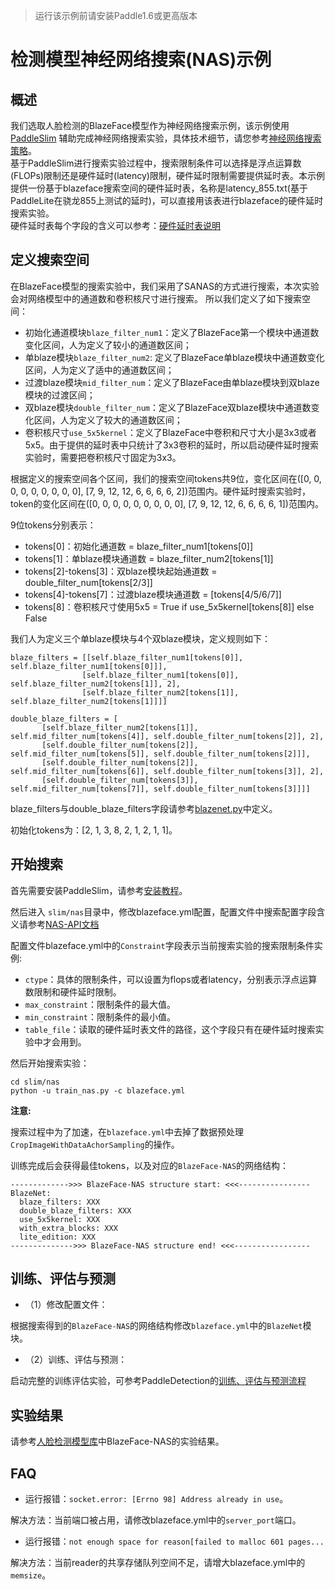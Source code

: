 >运行该示例前请安装Paddle1.6或更高版本

# 检测模型神经网络搜索(NAS)示例

## 概述

我们选取人脸检测的BlazeFace模型作为神经网络搜索示例，该示例使用[PaddleSlim](https://github.com/PaddlePaddle/PaddleSlim)
辅助完成神经网络搜索实验，具体技术细节，请您参考[神经网络搜索策略](https://github.com/PaddlePaddle/PaddleSlim/blob/develop/docs/docs/tutorials/nas_demo.md)。<br>
基于PaddleSlim进行搜索实验过程中，搜索限制条件可以选择是浮点运算数(FLOPs)限制还是硬件延时(latency)限制，硬件延时限制需要提供延时表。本示例提供一份基于blazeface搜索空间的硬件延时表，名称是latency_855.txt(基于PaddleLite在骁龙855上测试的延时)，可以直接用该表进行blazeface的硬件延时搜索实验。<br>
硬件延时表每个字段的含义可以参考：[硬件延时表说明](https://github.com/PaddlePaddle/PaddleSlim/blob/develop/docs/docs/table_latency.md)


## 定义搜索空间
在BlazeFace模型的搜索实验中，我们采用了SANAS的方式进行搜索，本次实验会对网络模型中的通道数和卷积核尺寸进行搜索。
所以我们定义了如下搜索空间：
- 初始化通道模块`blaze_filter_num1`：定义了BlazeFace第一个模块中通道数变化区间，人为定义了较小的通道数区间；
- 单blaze模块`blaze_filter_num2`: 定义了BlazeFace单blaze模块中通道数变化区间，人为定义了适中的通道数区间；
- 过渡blaze模块`mid_filter_num`：定义了BlazeFace由单blaze模块到双blaze模块的过渡区间；
- 双blaze模块`double_filter_num`：定义了BlazeFace双blaze模块中通道数变化区间，人为定义了较大的通道数区间；
- 卷积核尺寸`use_5x5kernel`：定义了BlazeFace中卷积和尺寸大小是3x3或者5x5。由于提供的延时表中只统计了3x3卷积的延时，所以启动硬件延时搜索实验时，需要把卷积核尺寸固定为3x3。

根据定义的搜索空间各个区间，我们的搜索空间tokens共9位，变化区间在([0, 0, 0, 0, 0, 0, 0, 0, 0], [7, 9, 12, 12, 6, 6, 6, 6, 2])范围内。硬件延时搜索实验时，token的变化区间在([0, 0, 0, 0, 0, 0, 0, 0, 0], [7, 9, 12, 12, 6, 6, 6, 6, 1])范围内。

9位tokens分别表示：

- tokens[0]：初始化通道数 = blaze_filter_num1[tokens[0]]
- tokens[1]：单blaze模块通道数 = blaze_filter_num2[tokens[1]]
- tokens[2]-tokens[3]：双blaze模块起始通道数 = double_filter_num[tokens[2/3]]
- tokens[4]-tokens[7]：过渡blaze模块通道数 = [tokens[4/5/6/7]]
- tokens[8]：卷积核尺寸使用5x5 = True if use_5x5kernel[tokens[8]] else False

我们人为定义三个单blaze模块与4个双blaze模块，定义规则如下：
```
blaze_filters = [[self.blaze_filter_num1[tokens[0]], self.blaze_filter_num1[tokens[0]]],
                [self.blaze_filter_num1[tokens[0]], self.blaze_filter_num2[tokens[1]], 2],
                [self.blaze_filter_num2[tokens[1]], self.blaze_filter_num2[tokens[1]]]]

double_blaze_filters = [
       [self.blaze_filter_num2[tokens[1]], self.mid_filter_num[tokens[4]], self.double_filter_num[tokens[2]], 2],
       [self.double_filter_num[tokens[2]], self.mid_filter_num[tokens[5]], self.double_filter_num[tokens[2]]],
       [self.double_filter_num[tokens[2]], self.mid_filter_num[tokens[6]], self.double_filter_num[tokens[3]], 2],
       [self.double_filter_num[tokens[3]], self.mid_filter_num[tokens[7]], self.double_filter_num[tokens[3]]]]
```
blaze_filters与double_blaze_filters字段请参考[blazenet.py](../../ppdet/modeling/backbones/blazenet.py)中定义。

初始化tokens为：[2, 1, 3, 8, 2, 1, 2, 1, 1]。

## 开始搜索
首先需要安装PaddleSlim，请参考[安装教程](https://paddlepaddle.github.io/PaddleSlim/#_2)。

然后进入 `slim/nas`目录中，修改blazeface.yml配置，配置文件中搜索配置字段含义请参考[NAS-API文档](https://github.com/PaddlePaddle/PaddleSlim/blob/develop/docs/docs/api/nas_api.md)<br>

配置文件blazeface.yml中的`Constraint`字段表示当前搜索实验的搜索限制条件实例: <br>
- `ctype`：具体的限制条件，可以设置为flops或者latency，分别表示浮点运算数限制和硬件延时限制。
- `max_constraint`：限制条件的最大值。
- `min_constraint`：限制条件的最小值。
- `table_file`：读取的硬件延时表文件的路径，这个字段只有在硬件延时搜索实验中才会用到。

然后开始搜索实验：
```
cd slim/nas
python -u train_nas.py -c blazeface.yml
```
**注意:**

搜索过程中为了加速，在`blazeface.yml`中去掉了数据预处理`CropImageWithDataAchorSampling`的操作。

训练完成后会获得最佳tokens，以及对应的`BlazeFace-NAS`的网络结构：
```
------------->>> BlazeFace-NAS structure start: <<<----------------
BlazeNet:
  blaze_filters: XXX
  double_blaze_filters: XXX
  use_5x5kernel: XXX
  with_extra_blocks: XXX
  lite_edition: XXX
-------------->>> BlazeFace-NAS structure end! <<<-----------------
```

## 训练、评估与预测
- （1）修改配置文件：

根据搜索得到的`BlazeFace-NAS`的网络结构修改`blazeface.yml`中的`BlazeNet`模块。

- （2）训练、评估与预测：

启动完整的训练评估实验，可参考PaddleDetection的[训练、评估与预测流程](../../docs/GETTING_STARTED_cn.md)

## 实验结果
请参考[人脸检测模型库](../../configs/face_detection/README.md#模型库与基线)中BlazeFace-NAS的实验结果。

## FAQ
- 运行报错：`socket.error: [Errno 98] Address already in use`。

解决方法：当前端口被占用，请修改blazeface.yml中的`server_port`端口。

- 运行报错：`not enough space for reason[failed to malloc 601 pages...`

解决方法：当前reader的共享存储队列空间不足，请增大blazeface.yml中的`memsize`。
